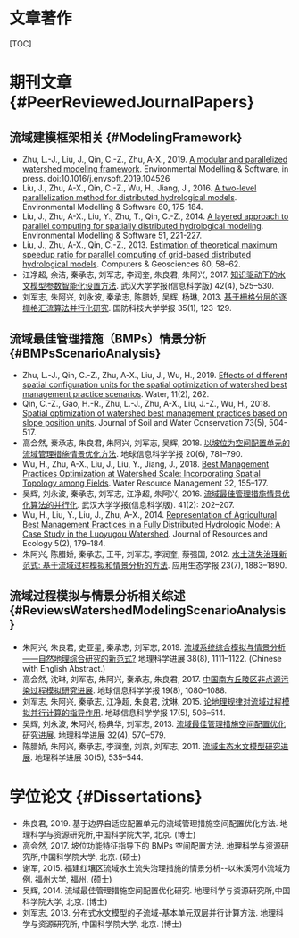 # 文章著作

[TOC]

# 期刊文章 {#PeerReviewedJournalPapers}
## 流域建模框架相关 {#ModelingFramework}

+ Zhu, L.-J., Liu, J., Qin, C.-Z., Zhu, A-X., 2019. [A modular and parallelized watershed modeling framework](http://www.sciencedirect.com/science/article/pii/S1364815218309241). Environmental Modelling & Software, in press. doi:10.1016/j.envsoft.2019.104526
+ Liu, J., Zhu, A-X., Qin, C.-Z., Wu, H., Jiang, J., 2016. [A two-level parallelization method for distributed hydrological models](http://dx.doi.org/10.1016/j.envsoft.2016.02.032). Environmental Modelling & Software 80, 175-184.
+ Liu, J., Zhu, A-X., Liu, Y., Zhu, T., Qin, C.-Z., 2014. [A layered approach to parallel computing for spatially distributed hydrological modeling](http://dx.doi.org/10.1016/j.envsoft.2013.10.005). Environmental Modelling & Software 51, 221-227.
+ Liu, J., Zhu, A-X., Qin, C.-Z., 2013. [Estimation of theoretical maximum speedup ratio for parallel computing of grid-based distributed hydrological models](https://doi.org/10.1016/j.cageo.2013.04.030). Computers & Geosciences 60, 58–62.
+ 江净超, 余洁, 秦承志, 刘军志, 李润奎, 朱良君, 朱阿兴, 2017. [知识驱动下的水文模型参数智能化设置方法](https://doi.org/10.13203/j.whugis20150044). 武汉大学学报(信息科学版) 42(4), 525–530.
+ 刘军志, 朱阿兴, 刘永波, 秦承志, 陈腊娇, 吴辉, 杨琳, 2013. [基于栅格分层的逐栅格汇流算法并行化研究](http://kns.cnki.net/KCMS/detail/detail.aspx?dbcode=CJFQ&dbname=CJFD2013&filename=GFKJ201301023&uid=WEEvREcwSlJHSldRa1FhdXNXa0hFMGkyakp1d0VVSzYwVXBrVDhESEk4TT0=$9A4hF_YAuvQ5obgVAqNKPCYcEjKensW4ggI8Fm4gTkoUKaID8j8gFw!!&v=MDY0MTh6QklpdkFaTEc0SDlMTXJvOUhaNFI4ZVgxTHV4WVM3RGgxVDNxVHJXTTFGckNVUkxLZmIrWm5GQ2psVmI=). 国防科技大学学报 35(1), 123-129.

## 流域最佳管理措施（BMPs）情景分析 {#BMPsScenarioAnalysis}

+ Zhu, L.-J., Qin, C.-Z., Zhu, A-X., Liu, J., Wu, H., 2019. [Effects of different spatial configuration units for the spatial optimization of watershed best management practice scenarios](https://doi.org/10.3390/w11020262). Water, 11(2), 262.
+ Qin, C.-Z., Gao, H.-R., Zhu, L.-J., Zhu, A-X., Liu, J.-Z., Wu, H., 2018. [Spatial optimization of watershed best management practices based on slope position units](https://doi.org/10.2489/jswc.73.5.504). Journal of Soil and Water Conservation 73(5), 504-517.
+ 高会然, 秦承志, 朱良君, 朱阿兴, 刘军志, 吴辉, 2018. [以坡位为空间配置单元的流域管理措施情景优化方法](http://kns.cnki.net/KCMS/detail/detail.aspx?dbcode=CJFQ&dbname=CJFDTEMP&filename=DQXX201806010&v=MDk2MjV4WVM3RGgxVDNxVHJXTTFGckNVUkxLZllPZG1GeXpoVUx2TUlUelRkckc0SDluTXFZOUVaSVI4ZVgxTHU=). 地球信息科学学报 20(6), 781–790.
+ Wu, H., Zhu, A-X., Liu, J., Liu, Y., Jiang, J., 2018. [Best Management Practices Optimization at Watershed Scale: Incorporating Spatial Topology among Fields](https://doi.org/10.1007/s11269-017-1801-8). Water Resource Management 32, 155–177.
+ 吴辉, 刘永波, 秦承志, 刘军志, 江净超, 朱阿兴, 2016. [流域最佳管理措施情景优化算法的并行化](https://doi.org/10.13203/j.whugis20140048.html). 武汉大学学报(信息科学版). 41(2): 202–207.
+ Wu, H., Liu, Y., Liu, J., Zhu, A-X., 2014. [Representation of Agricultural Best Management Practices in a Fully Distributed Hydrologic Model: A Case Study in the Luoyugou Watershed](https://doi.org/10.5814/j.issn.1674-764X.2014.02.011). Journal of Resources and Ecology 5(2), 179–184.
+ 朱阿兴, 陈腊娇, 秦承志, 王平, 刘军志, 李润奎, 蔡强国, 2012. [水土流失治理新范式: 基于流域过程模拟和情景分析的方法](https://doi.org/10.13287/j.1001-9332.2012.0217). 应用生态学报 23(7), 1883–1890.

## 流域过程模拟与情景分析相关综述 {#ReviewsWatershedModelingScenarioAnalysis}

+ 朱阿兴, 朱良君, 史亚星, 秦承志, 刘军志, 2019. [流域系统综合模拟与情景分析——自然地理综合研究的新范式?](http://kns.cnki.net/kcms/detail/11.3858.p.20190822.1325.002.html) 地理科学进展 38(8), 1111–1122.  (Chinese with English Abstract.)
+ 高会然, 沈琳, 刘军志, 朱阿兴, 秦承志, 朱良君, 2017. [中国南方丘陵区非点源污染过程模拟研究进展](https://doi.org/10.3724/SP.J.1047.2017.01080). 地球信息科学学报 19(8), 1080–1088.
+ 刘军志, 朱阿兴, 秦承志, 江净超, 朱良君, 沈琳, 2015. [论地理规律对流域过程模拟并行计算的指导作用](https://doi.org/10.3724/SP.J.1047.2015.00506). 地球信息科学学报 17(5), 506–514.
+ 吴辉, 刘永波, 朱阿兴, 杨典华, 刘军志, 2013. [流域最佳管理措施空间配置优化研究进展](https://doi.org/10.11820/dlkxjz.2013.04.009). 地理科学进展 32(4), 570–579.
+ 陈腊娇, 朱阿兴, 秦承志, 李润奎, 刘京, 刘军志, 2011. [流域生态水文模型研究进展](http://kns.cnki.net/KCMS/detail/detail.aspx?dbcode=CJFQ&dbname=CJFD2011&filename=DLKJ201105005&uid=WEEvREcwSlJHSldRa1FhcEE0RVZxbjU5ckNyLy9zcTkxRXZEdW00Yy82Yz0=$9A4hF_YAuvQ5obgVAqNKPCYcEjKensW4ggI8Fm4gTkoUKaID8j8gFw!!&v=MzI1MzhSOGVYMUx1eFlTN0RoMVQzcVRyV00xRnJDVVJMS2ZaZVpvRnl2blc3dkJJU0hBWkxHNEg5RE1xbzlGWVk=). 地理科学进展 30(5), 535–544.

# 学位论文 {#Dissertations}

+ 朱良君, 2019. 基于边界自适应配置单元的流域管理措施空间配置优化方法. 地理科学与资源研究所,中国科学院大学, 北京. (博士)
+ 高会然, 2017. 坡位功能特征指导下的 BMPs 空间配置方法. 地理科学与资源研究所,中国科学院大学, 北京. (硕士)
+ 谢军, 2015. 福建红壤区流域水土流失治理措施的情景分析--以朱溪河小流域为例. 福州大学, 福州. (硕士)
+ 吴辉, 2014. 流域最佳管理措施空间配置优化研究. 地理科学与资源研究所,中国科学院大学, 北京. (博士)
+ 刘军志, 2013. 分布式水文模型的子流域-基本单元双层并行计算方法. 地理科学与资源研究所, 中国科学院大学, 北京. (博士)
